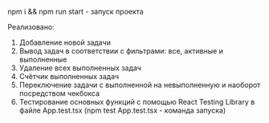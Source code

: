 npm i && npm run start - запуск проекта

Реализовано:
1. Добавление новой задачи
2. Вывод задач в соответствии с фильтрами: все, активные и выполненные
3. Удаление всех выполненных задач
4. Счётчик выполненных задач
5. Переключение задачи с выполненной на невыполненную и наоборот посредством чекбокса
6. Тестирование основных функций с помощью React Testing Library в файле App.test.tsx (npm test App.test.tsx - команда запуска)
